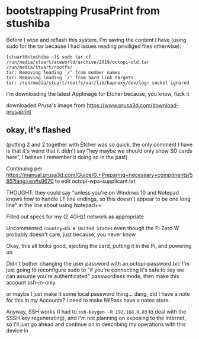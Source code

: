 # bootstrapping PrusaPrint from stushiba

Before I wipe and reflash this system, I'm saving the content I have (using sudo for the tar because I had issues reading priviliged files otherwise):

```
[stuart@stushiba ~]$ sudo tar cf /run/media/stuart/ateworld/archive/2019/octopi-old.tar /run/media/stuart/rootfs/
tar: Removing leading `/' from member names
tar: Removing leading `/' from hard link targets
tar: /run/media/stuart/rootfs/var/lib/haproxy/dev/log: socket ignored
```

I'm downloading the latest AppImage for Etcher because, you know, fuck it

downloaded Prusa's image from https://www.prusa3d.com/download-prusaprint

## okay, it's flashed

(putting 2 and 2 together with Etcher was so quick, the only comment I have is that it's weird that it didn't say "hey maybe we should only show SD cards here", I believe I remember it doing so in the past)

Continuing per https://manual.prusa3d.com/Guide/0.+Preparing+necessary+components/585?lang=en#s9670 to edit octopi-wpa-supplicant.txt

THOUGHT: they could say "unless you're on Windows 10 and Notepad knows how to handle LF line endings, so this doesn't appear to be one long line" in the line about using Notepad++

Filled out specs for my (2.4GHz) network as appropriate

Uncommented `country=US # United States` even though the Pi Zero W probably doesn't care, just because, you never know

Okay, this all looks good, ejecting the card, putting it in the Pi, and powering on

Didn't bother changing the user password with an octopi-password.txt: I'm just going to reconfigure sudo to "if you're connecting it's safe to say we can assume you're authenticated" passwordless mode, then make this account ssh-in-only.

or maybe I just make it some local password thing... dang, did I have a note for this in my Accounts? I need to make NilPass have a notes store.

Anyway, SSH works (I had to `ssh-keygen -R 192.168.0.83` to deal with the SSSH key regenerating), and I'm not planning on exposing to the internet, so I'll just go ahead and continue on in describing my operations with this device in
